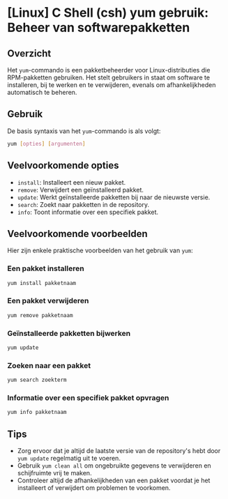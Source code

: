 # [Linux] C Shell (csh) yum gebruik: Beheer van softwarepakketten

## Overzicht
Het `yum`-commando is een pakketbeheerder voor Linux-distributies die RPM-pakketten gebruiken. Het stelt gebruikers in staat om software te installeren, bij te werken en te verwijderen, evenals om afhankelijkheden automatisch te beheren.

## Gebruik
De basis syntaxis van het `yum`-commando is als volgt:

```bash
yum [opties] [argumenten]
```

## Veelvoorkomende opties
- `install`: Installeert een nieuw pakket.
- `remove`: Verwijdert een geïnstalleerd pakket.
- `update`: Werkt geïnstalleerde pakketten bij naar de nieuwste versie.
- `search`: Zoekt naar pakketten in de repository.
- `info`: Toont informatie over een specifiek pakket.

## Veelvoorkomende voorbeelden
Hier zijn enkele praktische voorbeelden van het gebruik van `yum`:

### Een pakket installeren
```bash
yum install pakketnaam
```

### Een pakket verwijderen
```bash
yum remove pakketnaam
```

### Geïnstalleerde pakketten bijwerken
```bash
yum update
```

### Zoeken naar een pakket
```bash
yum search zoekterm
```

### Informatie over een specifiek pakket opvragen
```bash
yum info pakketnaam
```

## Tips
- Zorg ervoor dat je altijd de laatste versie van de repository's hebt door `yum update` regelmatig uit te voeren.
- Gebruik `yum clean all` om ongebruikte gegevens te verwijderen en schijfruimte vrij te maken.
- Controleer altijd de afhankelijkheden van een pakket voordat je het installeert of verwijdert om problemen te voorkomen.